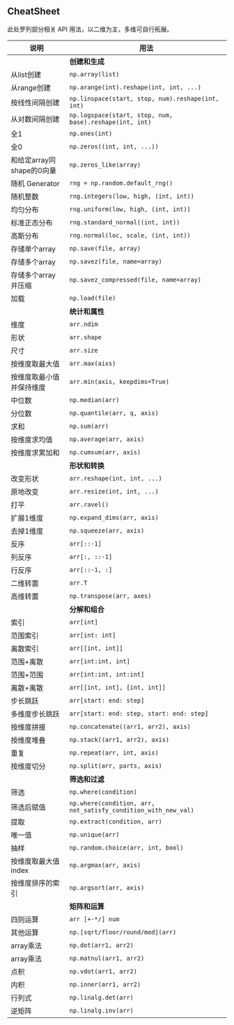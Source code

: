 ## CheatSheet

此处罗列部分相关 API 用法，以二维为主，多维可自行拓展。


| 说明 | 用法 |
|------|-----|
||**创建和生成**|
|从list创建|`np.array(list)`|
|从range创建|`np.arange(int).reshape(int, int, ...)`|
|按线性间隔创建|`np.linspace(start, stop, num).reshape(int, int)`|
|从对数间隔创建|`np.logspace(start, stop, num, base).reshape(int, int)`|
|全1|`np.ones(int)`|
|全0|`np.zeros((int, int, ...))`|
|和给定array同shape的0向量|`np.zeros_like(array)`|
|随机 Generator|`rng = np.random.default_rng()`|
|随机整数|`rng.integers(low, high, (int, int))`|
|均匀分布|`rng.uniform(low, high, (int, int))`|
|标准正态分布|`rng.standard_normal((int, int))`|
|高斯分布|`rng.normal(loc, scale, (int, int))`|
|存储单个array|`np.save(file, array)`|
|存储多个array|`np.savez(file, name=array)`|
|存储多个array并压缩|`np.savez_compressed(file, name=array)`|
|加载|`np.load(file)`|
||**统计和属性**|
|维度|`arr.ndim`|
|形状|`arr.shape`|
|尺寸|`arr.size`|
|按维度取最大值|`arr.max(aixs)`|
|按维度取最小值并保持维度|`arr.min(axis, keepdims=True)`|
|中位数|`np.median(arr)`|
|分位数|`np.quantile(arr, q, axis)`|
|求和|`np.sum(arr)`|
|按维度求均值|`np.average(arr, axis)`|
|按维度求累加和|`np.cumsum(arr, axis)`|
||**形状和转换**|
|改变形状|`arr.reshape(int, int, ...)`|
|原地改变|`arr.resize(int, int, ...)`|
|打平|`arr.ravel()`|
|扩展1维度|`np.expand_dims(arr, axis)`|
|去掉1维度|`np.squeeze(arr, axis)`|
|反序|`arr[::-1]`|
|列反序|`arr[:, ::-1]`|
|行反序|`arr[::-1, :]`|
|二维转置|`arr.T`|
|高维转置|`np.transpose(arr, axes)`|
||**分解和组合**|
|索引|`arr[int]`|
|范围索引|`arr[int: int]`|
|离散索引|`arr[[int, int]]`|
|范围+离散|`arr[int:int, int]`|
|范围+范围|`arr[int:int, int:int]`|
|离散+离散|`arr[[int, int], [int, int]]`|
|步长跳跃|`arr[start: end: step]`|
|多维度步长跳跃|`arr[start: end: step, start: end: step]`|
|按维度拼接|`np.concatenate((arr1, arr2), axis)`|
|按维度堆叠|`np.stack((arr1, arr2), axis)`|
|重复|`np.repeat(arr, int, axis)`|
|按维度切分|`np.split(arr, parts, axis)`|
||**筛选和过滤**|
|筛选|`np.where(condition)`|
|筛选后赋值|`np.where(condition, arr, not_satisfy_condition_with_new_val)`|
|提取|`np.extract(condition, arr)`|
|唯一值|`np.unique(arr)`|
|抽样|`np.random.choice(arr, int, bool)`|
|按维度取最大值index|`np.argmax(arr, axis)`|
|按维度排序的索引|`np.argsort(arr, axis)`|
||**矩阵和运算**|
|四则运算| `arr [+-*/] num`                 |
|其他运算 | `np.[sqrt/floor/round/mod](arr)` |
|array乘法| `np.dot(arr1, arr2)`             |
|array乘法| `np.matnul(arr1, arr2)`          |
|点积     | `np.vdot(arr1, arr2)`            |
|内积     | `np.inner(arr1, arr2)`           |
|行列式   | `np.linalg.det(arr)`             |
|逆矩阵   | `np.linalg.inv(arr)`             |

